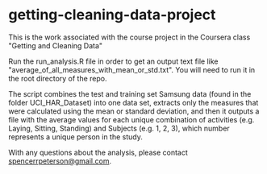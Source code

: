 # getting-cleaning-data-project
This is the work associated with the course project in the Coursera class "Getting and Cleaning Data"

Run the run_analysis.R file in order to get an output text file like "average_of_all_measures_with_mean_or_std.txt". You will need to run it in the root directory of the repo.

The script combines the test and training set Samsung data (found in the folder UCI_HAR_Dataset) into one data set, extracts only the measures that were calculated using the mean or standard deviation, and then it outputs a file with the average values for each unique combination of activities (e.g. Laying, Sitting, Standing) and Subjects (e.g. 1, 2, 3), which number represents a unique person in the study.

With any questions about the analysis, please contact spencerrpeterson@gmail.com.

